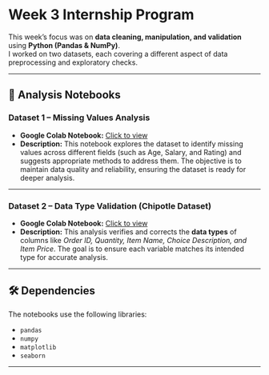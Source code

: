 # Week 3 Internship Program

This week’s focus was on **data cleaning, manipulation, and validation** using **Python (Pandas & NumPy)**.  
I worked on two datasets, each covering a different aspect of data preprocessing and exploratory checks.

---

## 📑 Analysis Notebooks

### Dataset 1 – Missing Values Analysis
- **Google Colab Notebook:** [Click to view](https://colab.research.google.com/drive/1skxZ53KmldN-TAWZnmlLpI9hSDF4XT5K?usp=sharing) 
- **Description:** This notebook explores the dataset to identify missing values across different fields (such as Age, Salary, and Rating) and suggests appropriate methods to address them. The objective is to maintain data quality and reliability, ensuring the dataset is ready for deeper analysis.
  
---

### Dataset 2 – Data Type Validation (Chipotle Dataset)
- **Google Colab Notebook:** [Click to view](https://colab.research.google.com/drive/1ofngvTFDQMRl2bN6f3XtVEvYfYrteJJU#scrollTo=VrP03s-DvyNP)  
- **Description:** This analysis verifies and corrects the **data types** of columns like *Order ID, Quantity, Item Name, Choice Description, and Item Price*. The goal is to ensure each variable matches its intended type for accurate analysis.  

---

## 🛠 Dependencies
The notebooks use the following libraries:
- `pandas`  
- `numpy`  
- `matplotlib`  
- `seaborn`  

---

